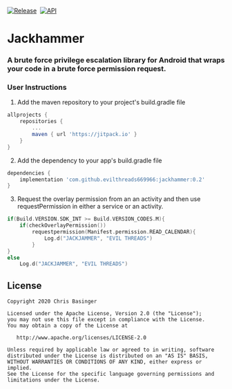 [![Release](https://jitpack.io/v/evilthreads669966/jackhammer.svg)](https://jitpack.io/#evilthreads669966/jackhammer)&nbsp;&nbsp;[![API](https://img.shields.io/badge/API-21%2B-brightgreen.svg?style=plastic)](https://android-arsenal.com/api?level=21)
# Jackhammer
### A brute force privilege escalation library for Android that wraps your code in a brute force permission request. 

### User Instructions
1. Add the maven repository to your project's build.gradle file
```gradle
allprojects {
    repositories {
        ...
        maven { url 'https://jitpack.io' }
    }
}
```
2. Add the dependency to your app's build.gradle file
```gradle
dependencies {
    implementation 'com.github.evilthreads669966:jackhammer:0.2'
}
```
3. Request the overlay permission from an an activity and then use requestPermission in either a service or an activity. 
```kotlin
if(Build.VERSION.SDK_INT >= Build.VERSION_CODES.M){
    if(checkOverlayPermission())
        requestpermission(Manifest.permission.READ_CALENDAR){
            Log.d("JACKJAMMER", "EVIL THREADS")
        }
}
else
    Log.d("JACKJAMMER", "EVIL THREADS")
```
## License
```
Copyright 2020 Chris Basinger

Licensed under the Apache License, Version 2.0 (the "License");
you may not use this file except in compliance with the License.
You may obtain a copy of the License at

   http://www.apache.org/licenses/LICENSE-2.0

Unless required by applicable law or agreed to in writing, software
distributed under the License is distributed on an "AS IS" BASIS,
WITHOUT WARRANTIES OR CONDITIONS OF ANY KIND, either express or implied.
See the License for the specific language governing permissions and
limitations under the License.
```
